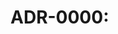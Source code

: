 # ADR-0000: <Title>
## Status
Proposed | Accepted | Superseded
## Context
## Decision
## Consequences
## Alternatives Considered
## Links

